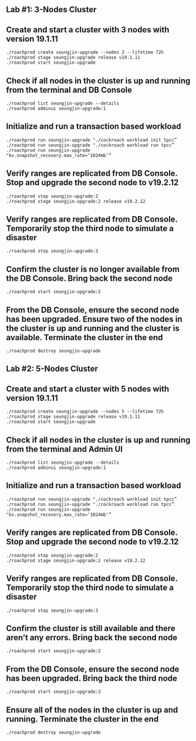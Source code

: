 ## Lab #1: 3-Nodes Cluster

## Create and start a cluster with 3 nodes with version 19.1.11

```
./roachprod create seungjin-upgrade --nodes 3 --lifetime 72h 
./roachprod stage seungjin-upgrade release v19.1.11
./roachprod start seungjin-upgrade 
```

## Check if all nodes in the cluster is up and running from the terminal and DB Console

```
./roachprod list seungjin-upgrade --details
./roachprod adminui seungjin-upgrade:1
```

## Initialize and run a transaction based workload

```
./roachprod run seungjin-upgrade "./cockroach workload init tpcc”
./roachprod run seungjin-upgrade "./cockroach workload run tpcc”
./roachprod run seungjin-upgrade "kv.snapshot_recovery.max_rate=‘1024mb'”
```

## Verify ranges are replicated from DB Console. Stop and upgrade the second node to v19.2.12

```
./roachprod stop seungjin-upgrade:2 
./roachprod stage seungjin-upgrade:2 release v19.2.12
```

## Verify ranges are replicated from DB Console. Temporarily stop the third node to simulate a disaster

```
./roachprod stop seungjin-upgrade:3
```

## Confirm the cluster is no longer available from the DB Console. Bring back the second node

```
./roachprod start seungjin-upgrade:2 
```

## From the DB Console, ensure the second node has been upgraded. Ensure two of the nodes in the cluster is up and running and the cluster is available. Terminate the cluster in the end

```
./roachprod destroy seungjin-upgrade 
```

## Lab #2: 5-Nodes Cluster

## Create and start a cluster with 5 nodes with version 19.1.11

```
./roachprod create seungjin-upgrade --nodes 5 --lifetime 72h 
./roachprod stage seungjin-upgrade release v19.1.11
./roachprod start seungjin-upgrade 
```

## Check if all nodes in the cluster is up and running from the terminal and Admin UI

```
./roachprod list seungjin-upgrade --details
./roachprod adminui seungjin-upgrade:1
```

## Initialize and run a transaction based workload

```
./roachprod run seungjin-upgrade "./cockroach workload init tpcc”
./roachprod run seungjin-upgrade "./cockroach workload run tpcc”
./roachprod run seungjin-upgrade "kv.snapshot_recovery.max_rate=‘1024mb'”
```

## Verify ranges are replicated from DB Console. Stop and upgrade the second node to v19.2.12

```
./roachprod stop seungjin-upgrade:2 
./roachprod stage seungjin-upgrade:2 release v19.2.12
```

## Verify ranges are replicated from DB Console. Temporarily stop the third node to simulate a disaster

```
./roachprod stop seungjin-upgrade:3
```

## Confirm the cluster is still available and there aren’t any errors. Bring back the second node

```
./roachprod start seungjin-upgrade:2 
```

## From the DB Console, ensure the second node has been upgraded. Bring back the third node

```
./roachprod start seungjin-upgrade:3
```

## Ensure all of the nodes in the cluster is up and running. Terminate the cluster in the end

```
./roachprod destroy seungjin-upgrade 
```
